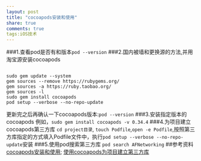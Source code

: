 ```yaml
---
layout: post
title: "cocoapods安装和使用"
share: true
comments: true
tags:iOS技术
---
```


###1.查看pod是否有和版本```pod --version```
###2.国内被墙和更换源的方法,并用淘宝源安装cocoapods
<pre><code>
sudo gem update --system
gem sources --remove https://rubygems.org/
gem sources -a https://ruby.taobao.org/
gem sources -l
sudo gem install cocoapods
pod setup --verbose --no-repo-update
</code></pre>
更新完之后再确认一下cocoapods版本:```pod --version```
###3.安装指定版本的cocoapods
例如，```sudo gem install cocoapods -v 0.34.4```
###4.为项目建立cocoapods第三方库
```cd project目录```,
```touch Podfile```,```open -e Podfile```,按照第三方库指定的方式填入Podfile文件中，执行```pod setup --verbose --no-repo-update```安装
###5.使用pod搜索第三方库
```pod search AFNetworking```
##参考资料
[cocoapods安装和使用](http://blog.csdn.net/eqera/article/details/39312125);
[使用cocoapods为项目建立第三方库](http://blog.csdn.net/jymn_chen/article/details/19202397)
